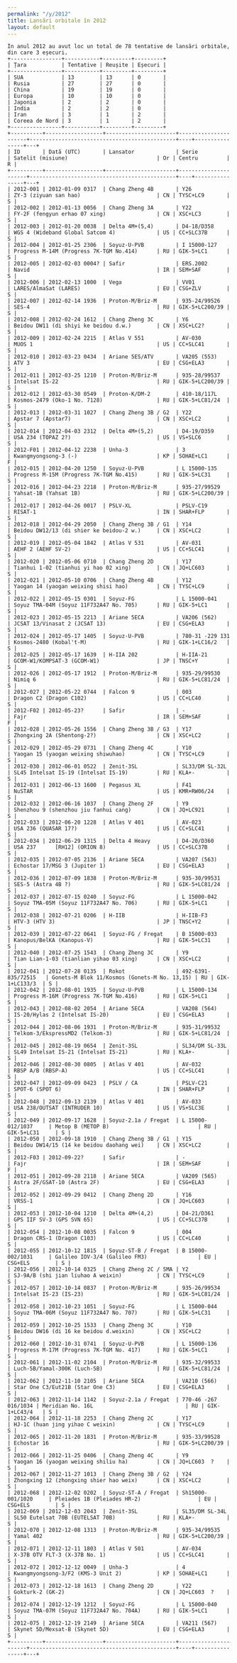 ```yaml
---
permalink: "/y/2012"
title: Lansări orbitale în 2012
layout: default
---
```


    În anul 2012 au avut loc un total de 78 tentative de lansări orbitale, din care 3 eșecuri.
    +----------------+-----------+---------+---------+
    | Țara           | Tentative | Reușite | Eșecuri |
    +----------------+-----------+---------+---------+
    | SUA            | 13        | 13      | 0       |
    | Rusia          | 27        | 27      | 0       |
    | China          | 19        | 19      | 0       |
    | Europa         | 10        | 10      | 0       |
    | Japonia        | 2         | 2       | 0       |
    | India          | 2         | 2       | 0       |
    | Iran           | 3         | 1       | 2       |
    | Coreea de Nord | 3         | 1       | 2       |
    +----------------+-----------+---------+---------+
    +----------+------------------+----------------------+----------------------+----------------------------------------------+----+----------------+---+
    | ID       | Dată (UTC)       | Lansator             | Serie                | Satelit (misiune)                            | Or | Centru         | R |
    +----------+------------------+----------------------+----------------------+----------------------------------------------+----+----------------+---+
    | 2012-001 | 2012-01-09 0317  | Chang Zheng 4B       | Y26                  | ZY-3 (ziyuan san hao)                        | CN | TYSC+LC9       | S |
    | 2012-002 | 2012-01-13 0056  | Chang Zheng 3A       | Y22                  | FY-2F (fengyun erhao 07 xing)                | CN | XSC+LC3        | S |
    | 2012-003 | 2012-01-20 0038  | Delta 4M+(5,4)       | D4-18/D358           | WGS 4 (Wideband Global Satcom 4)             | US | CC+SLC37B      | S |
    | 2012-004 | 2012-01-25 2306  | Soyuz-U-PVB          | I 15000-127          | Progress M-14M (Progress 7K-TGM No.414)      | RU | GIK-5+LC1      | S |
    | 2012-005 | 2012-02-03 0004? | Safir                | ERS.2002             | Navid                                        | IR | SEM+SAF        | S |
    | 2012-006 | 2012-02-13 1000  | Vega                 | VV01                 | LARES/AlmaSat (LARES)                        | EU | CSG+ZLV        | S |
    | 2012-007 | 2012-02-14 1936  | Proton-M/Briz-M      | 935-24/99526         | SES-4                                        | RU | GIK-5+LC200/39 | S |
    | 2012-008 | 2012-02-24 1612  | Chang Zheng 3C       | Y6                   | Beidou DW11 (di shiyi ke beidou d.w.)        | CN | XSC+LC2?       | S |
    | 2012-009 | 2012-02-24 2215  | Atlas V 551          | AV-030               | MUOS 1                                       | US | CC+SLC41       | S |
    | 2012-010 | 2012-03-23 0434  | Ariane 5ES/ATV       | VA205 (553)          | ATV 3                                        | EU | CSG+ELA3       | S |
    | 2012-011 | 2012-03-25 1210  | Proton-M/Briz-M      | 935-28/99537         | Intelsat IS-22                               | RU | GIK-5+LC200/39 | S |
    | 2012-012 | 2012-03-30 0549  | Proton-K/DM-2        | 410-18/117L          | Kosmos-2479 (Oko-1 No. 7128)                 | RU | GIK-5+LC81/24  | S |
    | 2012-013 | 2012-03-31 1027  | Chang Zheng 3B / G2  | Y22                  | Apstar 7 (Apstar7)                           | CN | XSC+LC2        | S |
    | 2012-014 | 2012-04-03 2312  | Delta 4M+(5,2)       | D4-19/D359           | USA 234 (TOPAZ 2?)                           | US | VS+SLC6        | S |
    | 2012-F01 | 2012-04-12 2238  | Unha-3               | 3                    | Kwangmyongsong-3 (-)                         | KP | SOHAE+LC1      | F |
    | 2012-015 | 2012-04-20 1250  | Soyuz-U-PVB          | L 15000-135          | Progress M-15M (Progress 7K-TGM No.415)      | RU | GIK-5+LC31     | S |
    | 2012-016 | 2012-04-23 2218  | Proton-M/Briz-M      | 935-27/99529         | Yahsat-1B (Yahsat 1B)                        | RU | GIK-5+LC200/39 | S |
    | 2012-017 | 2012-04-26 0017  | PSLV-XL              | PSLV-C19             | RISAT-1                                      | IN | SHAR+FLP       | S |
    | 2012-018 | 2012-04-29 2050  | Chang Zheng 3B / G1  | Y14                  | Beidou DW12/13 (di shier ke beidou-2 w.)     | CN | XSC+LC2        | S |
    | 2012-019 | 2012-05-04 1842  | Atlas V 531          | AV-031               | AEHF 2 (AEHF SV-2)                           | US | CC+SLC41       | S |
    | 2012-020 | 2012-05-06 0710  | Chang Zheng 2D       | Y17                  | Tianhui 1-02 (tianhui yi hao 02 xing)        | CN | JQ+LC603       | S |
    | 2012-021 | 2012-05-10 0706  | Chang Zheng 4B       | Y12                  | Yaogan 14 (yaogan weixing shisi hao)         | CN | TYSC+LC9       | S |
    | 2012-022 | 2012-05-15 0301  | Soyuz-FG             | L 15000-041          | Soyuz TMA-04M (Soyuz 11F732A47 No. 705)      | RU | GIK-5+LC1      | S |
    | 2012-023 | 2012-05-15 2213  | Ariane 5ECA          | VA206 (562)          | JCSAT 13/Vinasat 2 (JCSAT 13)                | EU | CSG+ELA3       | S |
    | 2012-024 | 2012-05-17 1405  | Soyuz-U-PVB          | 780-31 -229 131      | Kosmos-2480 (Kobal't-M)                      | RU | GIK-1+LC16/2   | S |
    | 2012-025 | 2012-05-17 1639  | H-IIA 202            | H-IIA-21             | GCOM-W1/KOMPSAT-3 (GCOM-W1)                  | JP | TNSC+Y         | S |
    | 2012-026 | 2012-05-17 1912  | Proton-M/Briz-M      | 935-29/99530         | Nimiq 6                                      | RU | GIK-5+LC81/24  | S |
    | 2012-027 | 2012-05-22 0744  | Falcon 9             | 003                  | Dragon C2 (Dragon C102)                      | US | CC+LC40        | S |
    | 2012-F02 | 2012-05-23?      | Safir                | -                    | Fajr                                         | IR | SEM+SAF        | F |
    | 2012-028 | 2012-05-26 1556  | Chang Zheng 3B / G3  | Y17                  | Zhongxing 2A (Shentong-2?)                   | CN | XSC+LC2        | S |
    | 2012-029 | 2012-05-29 0731  | Chang Zheng 4C       | Y10                  | Yaogan 15 (yaogan weixing shiwuhao)          | CN | TYSC+LC9       | S |
    | 2012-030 | 2012-06-01 0522  | Zenit-3SL            | SL33/DM SL-32L       | SL45 Intelsat IS-19 (Intelsat IS-19)         | RU | KLA+-          | S |
    | 2012-031 | 2012-06-13 1600  | Pegasus XL           | F41                  | NuSTAR                                       | US | KMR+RW06/24    | S |
    | 2012-032 | 2012-06-16 1037  | Chang Zheng 2F       | Y9                   | Shenzhou 9 (shenzhou jiu fanhui cang)        | CN | JQ+LC921       | S |
    | 2012-033 | 2012-06-20 1228  | Atlas V 401          | AV-023               | USA 236 (QUASAR 17?)                         | US | CC+SLC41       | S |
    | 2012-034 | 2012-06-29 1315  | Delta 4 Heavy        | D4-20/D360           | USA 237      [RH12] (ORION 8)                | US | CC+SLC37B      | S |
    | 2012-035 | 2012-07-05 2136  | Ariane 5ECA          | VA207 (563)          | Echostar 17/MSG 3 (Jupiter 1)                | EU | CSG+ELA3       | S |
    | 2012-036 | 2012-07-09 1838  | Proton-M/Briz-M      | 935-30/99531         | SES-5 (Astra 4B ?)                           | RU | GIK-5+LC81/24  | S |
    | 2012-037 | 2012-07-15 0240  | Soyuz-FG             | L 15000-042          | Soyuz TMA-05M (Soyuz 11F732A47 No. 706)      | RU | GIK-5+LC1      | S |
    | 2012-038 | 2012-07-21 0206  | H-IIB                | H-IIB-F3             | HTV-3 (HTV 3)                                | JP | TNSC+Y2        | S |
    | 2012-039 | 2012-07-22 0641  | Soyuz-FG / Fregat    | B 15000-033          | Kanopus/BelKA (Kanopus-V)                    | RU | GIK-5+LC31     | S |
    | 2012-040 | 2012-07-25 1543  | Chang Zheng 3C       | Y9                   | Tian Lian-1-03 (tianlian yihao 03 xing)      | CN | XSC+LC2        | S |
    | 2012-041 | 2012-07-28 0135  | Rokot                | 492-6391-835/72515   | Gonets-M Blok 11/Kosmos (Gonets-M No. 13,15) | RU | GIK-1+LC133/3  | S |
    | 2012-042 | 2012-08-01 1935  | Soyuz-U-PVB          | L 15000-134          | Progress M-16M (Progress 7K-TGM No.416)      | RU | GIK-5+LC1      | S |
    | 2012-043 | 2012-08-02 2054  | Ariane 5ECA          | VA208 (564)          | IS-20/Hylas 2 (Intelsat IS-20)               | EU | CSG+ELA3       | S |
    | 2012-044 | 2012-08-06 1931  | Proton-M/Briz-M      | 935-31/99532         | Telkom-3/EkspressMD2 (Telkom-3)              | RU | GIK-5+LC81/24  | S |
    | 2012-045 | 2012-08-19 0654  | Zenit-3SL            | SL34/DM SL-33L       | SL49 Intelsat IS-21 (Intelsat IS-21)         | RU | KLA+-          | S |
    | 2012-046 | 2012-08-30 0805  | Atlas V 401          | AV-032               | RBSP A/B (RBSP-A)                            | US | CC+SLC41       | S |
    | 2012-047 | 2012-09-09 0423  | PSLV / CA            | PSLV-C21             | SPOT-6 (SPOT 6)                              | IN | SHAR+FLP       | S |
    | 2012-048 | 2012-09-13 2139  | Atlas V 401          | AV-033               | USA 238/OUTSAT (INTRUDER 10)                 | US | VS+SLC3E       | S |
    | 2012-049 | 2012-09-17 1628  | Soyuz-2.1a / Fregat  | L 15000-012/1037     | Metop B (METOP B)                            | RU | GIK-5+LC31     | S |
    | 2012-050 | 2012-09-18 1910  | Chang Zheng 3B / G1  | Y15                  | Beidou DW14/15 (14 ke beidou daohang wei)    | CN | XSC+LC2        | S |
    | 2012-F03 | 2012-09-22?      | Safir                | -                    | Fajr                                         | IR | SEM+SAF        | F |
    | 2012-051 | 2012-09-28 2118  | Ariane 5ECA          | VA209 (565)          | Astra 2F/GSAT-10 (Astra 2F)                  | EU | CSG+ELA3       | S |
    | 2012-052 | 2012-09-29 0412  | Chang Zheng 2D       | Y16                  | VRSS-1                                       | CN | JQ+LC603       | S |
    | 2012-053 | 2012-10-04 1210  | Delta 4M+(4,2)       | D4-21/D361           | GPS IIF SV-3 (GPS SVN 65)                    | US | CC+SLC37B      | S |
    | 2012-054 | 2012-10-08 0035  | Falcon 9             | 004                  | Dragon CRS-1 (Dragon C103)                   | US | CC+LC40        | S |
    | 2012-055 | 2012-10-12 1815  | Soyuz-ST-B / Fregat  | B 15000-002/1031     | Galileo IOV-3/4 (Galileo FM3)                | EU | CSG+ELS        | S |
    | 2012-056 | 2012-10-14 0325  | Chang Zheng 2C / SMA | Y2                   | SJ-9A/B (shi jian liuhao A weixin)           | CN | TYSC+LC9       | S |
    | 2012-057 | 2012-10-14 0837  | Proton-M/Briz-M      | 935-26/99534         | Intelsat IS-23 (IS-23)                       | RU | GIK-5+LC81/24  | S |
    | 2012-058 | 2012-10-23 1051  | Soyuz-FG             | L 15000-044          | Soyuz TMA-06M (Soyuz 11F732A47 No. 707)      | RU | GIK-5+LC31     | S |
    | 2012-059 | 2012-10-25 1533  | Chang Zheng 3C       | Y10                  | Beidou DW16 (di 16 ke beidou d.weixin)       | CN | XSC+LC2        | S |
    | 2012-060 | 2012-10-31 0741  | Soyuz-U-PVB          | L 15000-136          | Progress M-17M (Progress 7K-TGM No. 417)     | RU | GIK-5+LC1      | S |
    | 2012-061 | 2012-11-02 2104  | Proton-M/Briz-M      | 935-32/99533         | Luch-5B/Yamal-300K (Luch-5B)                 | RU | GIK-5+LC81/24  | S |
    | 2012-062 | 2012-11-10 2105  | Ariane 5ECA          | VA210 (566)          | Star One C3/Eut21B (Star One C3)             | EU | CSG+ELA3       | S |
    | 2012-063 | 2012-11-14 1142  | Soyuz-2.1a / Fregat  | 770-46 -267 016/1034 | Meridian No. 16L                             | RU | GIK-1+LC43/4   | S |
    | 2012-064 | 2012-11-18 2253  | Chang Zheng 2C       | Y17                  | HJ-1C (huan jing yihao C weixin)             | CN | TYSC+LC9       | S |
    | 2012-065 | 2012-11-20 1831  | Proton-M/Briz-M      | 935-33/99528         | Echostar 16                                  | RU | GIK-5+LC200/39 | S |
    | 2012-066 | 2012-11-25 0406  | Chang Zheng 4C       | Y9                   | Yaogan 16 (yaogan weixing shiliu ha)         | CN | JQ+LC603  ?    | S |
    | 2012-067 | 2012-11-27 1013  | Chang Zheng 3B / G2  | Y24                  | Zhongxing 12 (zhongxing shier hao weix)      | CN | XSC+LC2        | S |
    | 2012-068 | 2012-12-02 0202  | Soyuz-ST-A / Fregat  | Sh15000-001/1020     | Pleiades 1B (Pleiades HR-2)                  | EU | CSG+ELS        | S |
    | 2012-069 | 2012-12-03 2043  | Zenit-3SL            | SL35/DM SL-34L       | SL50 Eutelsat 70B (EUTELSAT 70B)             | RU | KLA+-          | S |
    | 2012-070 | 2012-12-08 1313  | Proton-M/Briz-M      | 935-34/99535         | Yamal 402                                    | RU | GIK-5+LC200/39 | S |
    | 2012-071 | 2012-12-11 1803  | Atlas V 501          | AV-034               | X-37B OTV FLT-3 (X-37B No. 1)                | US | CC+SLC41       | S |
    | 2012-072 | 2012-12-12 0049  | Unha-3               | 4                    | Kwangmyongsong-3/F2 (KMS-3 Unit 2)           | KP | SOHAE+LC1      | S |
    | 2012-073 | 2012-12-18 1613  | Chang Zheng 2D       | Y22                  | Gokturk-2 (GK-2)                             | CN | JQ+LC603  ?    | S |
    | 2012-074 | 2012-12-19 1212  | Soyuz-FG             | L 15000-040          | Soyuz TMA-07M (Soyuz 11F732A47 No. 704A)     | RU | GIK-5+LC1      | S |
    | 2012-075 | 2012-12-19 2149  | Ariane 5ECA          | VA211 (567)          | Skynet 5D/Mexsat-B (Skynet 5D)               | EU | CSG+ELA3       | S |
    +----------+------------------+----------------------+----------------------+----------------------------------------------+----+----------------+---+

